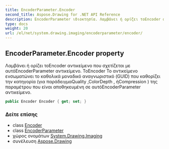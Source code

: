 ```yaml
---
title: EncoderParameter.Encoder
second_title: Aspose.Drawing for .NET API Reference
description: EncoderParameter ιδιοκτησία. Λαμβάνει ή ορίζει τοEncoder αντικείμενο που σχετίζεται με αυτόEncoderParameter αντικείμενο. ΤοEncoder Το αντικείμενο ενσωματώνει το καθολικά μοναδικό αναγνωριστικό GUID που καθορίζει την κατηγορία για παράδειγμαQuality ColorDepth  ήCompression  της παραμέτρου που είναι αποθηκευμένη σε αυτόEncoderParameter αντικείμενο.
type: docs
weight: 20
url: /el/net/system.drawing.imaging/encoderparameter/encoder/
---
```

## EncoderParameter.Encoder property

Λαμβάνει ή ορίζει τοEncoder αντικείμενο που σχετίζεται με αυτόEncoderParameter αντικείμενο. ΤοEncoder Το αντικείμενο ενσωματώνει το καθολικά μοναδικό αναγνωριστικό (GUID) που καθορίζει την κατηγορία (για παράδειγμαQuality ,ColorDepth , ήCompression ) της παραμέτρου που είναι αποθηκευμένη σε αυτόEncoderParameter αντικείμενο.

```csharp
public Encoder Encoder { get; set; }
```

### Δείτε επίσης

* class [Encoder](../../encoder/)
* class [EncoderParameter](../)
* χώρος ονομάτων [System.Drawing.Imaging](../../encoderparameter/)
* συνέλευση [Aspose.Drawing](../../../)


